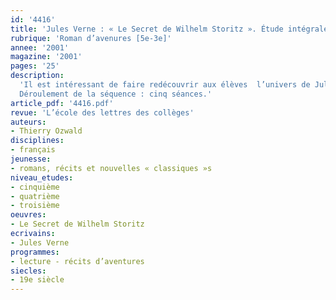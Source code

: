 ```yaml
---
id: '4416'
title: 'Jules Verne : « Le Secret de Wilhelm Storitz ». Étude intégrale (séquence)'
rubrique: 'Roman d’avenures [5e-3e]'
annee: '2001'
magazine: '2001'
pages: '25'
description: 
  'Il est intéressant de faire redécouvrir aux élèves  l’univers de Jules Verne en s’efforçant de resituer cette écriture dans son contexte sociopolitique. En effet, c’est précisément le rapport existant entre l’époque (la Troisième République) et le livre choisi ici, entre le fait politique, l’événement historique et le fait culturel qui se révèle passionnant. L’univers vernien procède d’un moment historique bien particulier. C’est là une occasion privilégiée de faire prendre conscience à nos élèves de la façon dont naît et se compose un univers romanesque. Par ailleurs, les romans de Jules Verne présentent l’avantage de renvoyer presque systématiquement à une réalité étrangère, voire exotique. On peut alors amorcer une réflexion sur la question essentielle du pittoresque, c’est-à-dire sur la représentation de l’altérité au sein du processus romanesque.
  Déroulement de la séquence : cinq séances.'
article_pdf: '4416.pdf'
revue: 'L’école des lettres des collèges'
auteurs:
- Thierry Ozwald
disciplines:
- français
jeunesse:
- romans, récits et nouvelles « classiques »s
niveau_etudes:
- cinquième
- quatrième
- troisième
oeuvres:
- Le Secret de Wilhelm Storitz
ecrivains:
- Jules Verne
programmes:
- lecture - récits d’aventures
siecles:
- 19e siècle
---
```

